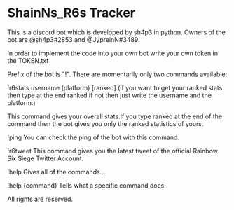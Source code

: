 # ShainNs_R6s Tracker

This is a discord bot which is developed by sh4p3 in python.
Owners of the bot are @sh4p3#2853 and @JypreinN#3489.

In order to implement the code into your own bot write your own token in the TOKEN.txt

Prefix of the bot is "!".
There are momentarily only two commands available:

!r6stats username (platform) [ranked] (if you want to get your ranked stats then type at the end ranked if not then just write the username and the platform.)

This command gives your overall stats.If you type ranked at the end of the command then the bot gives you only the ranked statistics of yours.

!ping
You can check the ping of the bot with this command.

!r6tweet
This command gives you the latest tweet of the official Rainbow Six Siege Twitter Account.

!help
Gives all of the commands...

!help {command}
Tells what a specific command does.

All rights are reserved.
